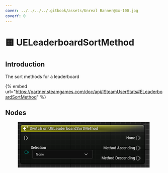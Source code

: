 ```yaml
---
cover: ../../../../.gitbook/assets/Unreal Banner@4x-100.jpg
coverY: 0
---
```


# 🟨 UELeaderboardSortMethod

## Introduction

The sort methods for a leaderboard

{% embed url="https://partner.steamgames.com/doc/api/ISteamUserStats#ELeaderboardSortMethod" %}

## Nodes

<figure><img src="../../../../.gitbook/assets/image (331).png" alt=""><figcaption></figcaption></figure>
